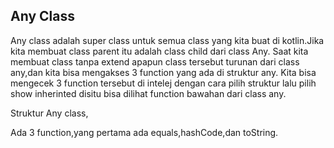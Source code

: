 ## Any Class
Any class adalah super class untuk semua class yang kita buat di kotlin.Jika kita membuat class parent itu adalah class child dari class Any.
Saat kita membuat class tanpa extend apapun class tersebut turunan dari class any,dan kita bisa mengakses 3 function yang ada di struktur any.
Kita bisa mengecek 3 function tersebut di intelej dengan cara pilih struktur lalu pilih show inherinted disitu bisa dilihat function bawahan dari class any.

Struktur Any class,

Ada 3 function,yang pertama ada equals,hashCode,dan toString.